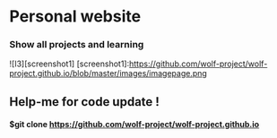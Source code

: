 # Personal website
### Show all projects and learning


![I3][screenshot1] 
[screenshot1]:https://github.com/wolf-project/wolf-project.github.io/blob/master/images/imagepage.png

## Help-me for code update ! 

#### $git clone https://github.com/wolf-project/wolf-project.github.io


